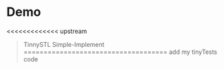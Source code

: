 # Demo
<<<<<<<<<<<<< upstream
>   TinnySTL Simple-Implement
====================================
>   add my tinyTests code

